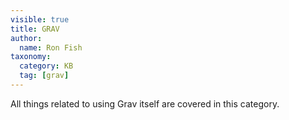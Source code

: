 ```yaml
---
visible: true
title: GRAV
author:
  name: Ron Fish
taxonomy:
  category: KB
  tag: [grav]
---
```

All things related to using Grav itself are covered in this category.
